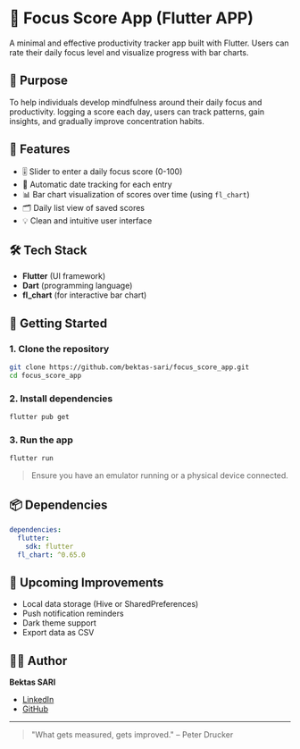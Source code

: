 # 📱 Focus Score App (Flutter APP)

A minimal and effective productivity tracker app built with Flutter. 
Users can rate their daily focus level and visualize progress with bar charts.

## 🎯 Purpose

To help individuals develop mindfulness around their daily focus and productivity. 
logging a score each day, users can track patterns, gain insights, and gradually improve concentration habits.

## 🧩 Features

* 🎚️ Slider to enter a daily focus score (0-100)
* 📅 Automatic date tracking for each entry
* 📊 Bar chart visualization of scores over time (using `fl_chart`)
* 🗂️ Daily list view of saved scores
* 💡 Clean and intuitive user interface

## 🛠️ Tech Stack

* **Flutter** (UI framework)
* **Dart** (programming language)
* **fl\_chart** (for interactive bar chart)

## 🚀 Getting Started

### 1. Clone the repository

```bash
git clone https://github.com/bektas-sari/focus_score_app.git
cd focus_score_app
```

### 2. Install dependencies

```bash
flutter pub get
```

### 3. Run the app

```bash
flutter run
```

> Ensure you have an emulator running or a physical device connected.

## 📦 Dependencies

```yaml
dependencies:
  flutter:
    sdk: flutter
  fl_chart: ^0.65.0
```

## 🔮 Upcoming Improvements

* Local data storage (Hive or SharedPreferences)
* Push notification reminders
* Dark theme support
* Export data as CSV

## 👨‍💻 Author

**Bektas SARI**

* [LinkedIn](https://linkedin.com/in/bektas-sari)
* [GitHub](https://github.com/bektas-sari)

---

> "What gets measured, gets improved." – Peter Drucker

